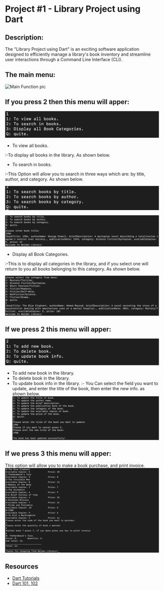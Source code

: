 # Project #1 - Library Project using Dart

## Description:

The "Library Project using Dart" is an exciting software application designed to efficiently manage a library's book inventory and streamline user interactions through a Command Line Interface (CLI). 

## The main menu:
![Main Function pic](/assest/assest/Main.png)  


## If you press 2 then this menu will apper:
![Main option 1 pic](/assest/Main1.png)  


- To view all books.  

:-To display all books in the library. As shown below.  

- To search in books.  

:-This Option will allow you to search in three ways which are: by title, author, and category. As shown below.  

![search in books result](/assest/searchOption.png)  

![search in book title result ](/assest/bookTitle.png)  

- Display all Book Categories.  

:-This is to display all categories in the library, and if you select one will return to you all books belonging to this category. As shown below.  

![search in books result](/assest/Categories.png)  


## If we press 2 this menu will apper:
![Main option 2 pic](/assest/Main2.png)  


- To add new book in the library.
- To delete book in the library.
- To update book info in the library. 
:- You Can select the field you want to update, and enter the title of the book, then enter the new info. as shown below.
![Main option 2 pic](/assest/updatebookinfo.png)  



## If we press 3 this menu will apper:  

This option will allow you to make a book purchase, and print invoice.
![Main option 3 pic](/assest/purchase.png)  




## Resources

- [Dart Tutorials](https://dart.dev/tutorials)
- [Dart 101, 102](https://satr.codes/courses/)